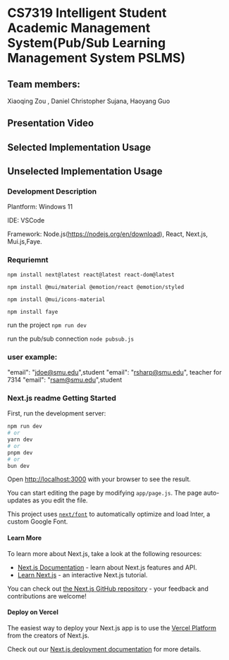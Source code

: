 # CS7319 Intelligent Student Academic Management System(Pub/Sub Learning Management System PSLMS)



## Team members:
Xiaoqing Zou , Daniel Christopher Sujana, Haoyang Guo

## Presentation Video


## Selected Implementation Usage





## Unselected Implementation Usage

### Development Description
Plantform: Windows 11

IDE: VSCode

Framework: Node.js(https://nodejs.org/en/download), React, Next.js, Mui.js,Faye.

### Requriemnt 

`npm install next@latest react@latest react-dom@latest`

`npm install @mui/material @emotion/react @emotion/styled`

`npm install @mui/icons-material`

`npm install faye`

run the project `npm run dev`

run the pub/sub connection `node pubsub.js`

### user example:
"email": "jdoe@smu.edu",student
"email": "rsharp@smu.edu", teacher for 7314
"email": "rsam@smu.edu",student

### Next.js readme Getting Started

First, run the development server:

```bash
npm run dev
# or
yarn dev
# or
pnpm dev
# or
bun dev
```



Open [http://localhost:3000](http://localhost:3000) with your browser to see the result.

You can start editing the page by modifying `app/page.js`. The page auto-updates as you edit the file.

This project uses [`next/font`](https://nextjs.org/docs/basic-features/font-optimization) to automatically optimize and load Inter, a custom Google Font.

#### Learn More

To learn more about Next.js, take a look at the following resources:

- [Next.js Documentation](https://nextjs.org/docs) - learn about Next.js features and API.
- [Learn Next.js](https://nextjs.org/learn) - an interactive Next.js tutorial.

You can check out [the Next.js GitHub repository](https://github.com/vercel/next.js/) - your feedback and contributions are welcome!

#### Deploy on Vercel

The easiest way to deploy your Next.js app is to use the [Vercel Platform](https://vercel.com/new?utm_medium=default-template&filter=next.js&utm_source=create-next-app&utm_campaign=create-next-app-readme) from the creators of Next.js.

Check out our [Next.js deployment documentation](https://nextjs.org/docs/deployment) for more details.
